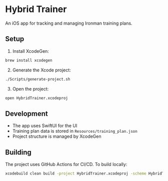 # Hybrid Trainer

An iOS app for tracking and managing Ironman training plans.

## Setup

1. Install XcodeGen:
```bash
brew install xcodegen
```

2. Generate the Xcode project:
```bash
./Scripts/generate-project.sh
```

3. Open the project:
```bash
open HybridTrainer.xcodeproj
```

## Development

- The app uses SwiftUI for the UI
- Training plan data is stored in `Resources/training_plan.json`
- Project structure is managed by XcodeGen

## Building

The project uses GitHub Actions for CI/CD. To build locally:

```bash
xcodebuild clean build -project HybridTrainer.xcodeproj -scheme HybridTrainer -destination 'platform=iOS Simulator,name=iPhone 15,OS=17.0'
```

